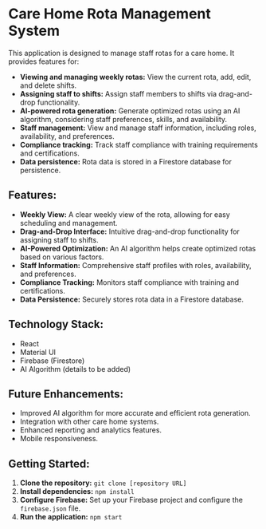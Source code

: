 # Care Home Rota Management System

This application is designed to manage staff rotas for a care home.  It provides features for:

* **Viewing and managing weekly rotas:**  View the current rota, add, edit, and delete shifts.
* **Assigning staff to shifts:** Assign staff members to shifts via drag-and-drop functionality.
* **AI-powered rota generation:** Generate optimized rotas using an AI algorithm, considering staff preferences, skills, and availability.
* **Staff management:** View and manage staff information, including roles, availability, and preferences.
* **Compliance tracking:** Track staff compliance with training requirements and certifications.
* **Data persistence:** Rota data is stored in a Firestore database for persistence.

## Features:

* **Weekly View:** A clear weekly view of the rota, allowing for easy scheduling and management.
* **Drag-and-Drop Interface:** Intuitive drag-and-drop functionality for assigning staff to shifts.
* **AI-Powered Optimization:** An AI algorithm helps create optimized rotas based on various factors.
* **Staff Information:** Comprehensive staff profiles with roles, availability, and preferences.
* **Compliance Tracking:** Monitors staff compliance with training and certifications.
* **Data Persistence:** Securely stores rota data in a Firestore database.

## Technology Stack:

* React
* Material UI
* Firebase (Firestore)
* AI Algorithm (details to be added)

## Future Enhancements:

* Improved AI algorithm for more accurate and efficient rota generation.
* Integration with other care home systems.
* Enhanced reporting and analytics features.
* Mobile responsiveness.

## Getting Started:

1.  **Clone the repository:** `git clone [repository URL]`
2.  **Install dependencies:** `npm install`
3.  **Configure Firebase:**  Set up your Firebase project and configure the `firebase.json` file.
4.  **Run the application:** `npm start`
